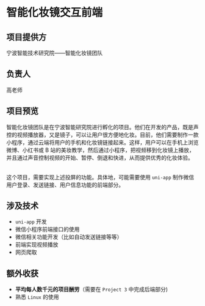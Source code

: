 # 智能化妆镜交互前端

## 项目提供方
宁波智能技术研究院——智能化妆镜团队

## 负责人
高老师

## 项目预览
智能化妆镜团队是在宁波智能研究院进行孵化的项目。他们在开发的产品，既是声控的视频播放器，又是镜子，可以让用户很方便地化妆。目前，他们需要制作一款小程序，通过云端将用户的手机和化妆镜链接起来。这样，用户可以在手机上浏览微博、小红书或 B 站的美妆教学，然后通过小程序，把视频移到化妆镜上播放，并且通过声音控制视频的开始、暂停、倒退和快进，从而提供优秀的化妆体验。  
<br>

这个项目，需要实现上述投屏的功能。具体地，可能需要使用 `uni-app` 制作微信用户登录、发送链接、用户信息功能的前端部分。  

## 涉及技术
- `uni-app` 开发
- 微信小程序前端接口的使用
- 微信相关功能开发（比如自动发送链接等等）
- 前端实现视频播放
- 网页爬取


## 额外收获
- **平均每人数千元的项目酬劳**（需要在 `Project 3` 中完成后端部分)
- 熟悉 `Linux` 的使用
